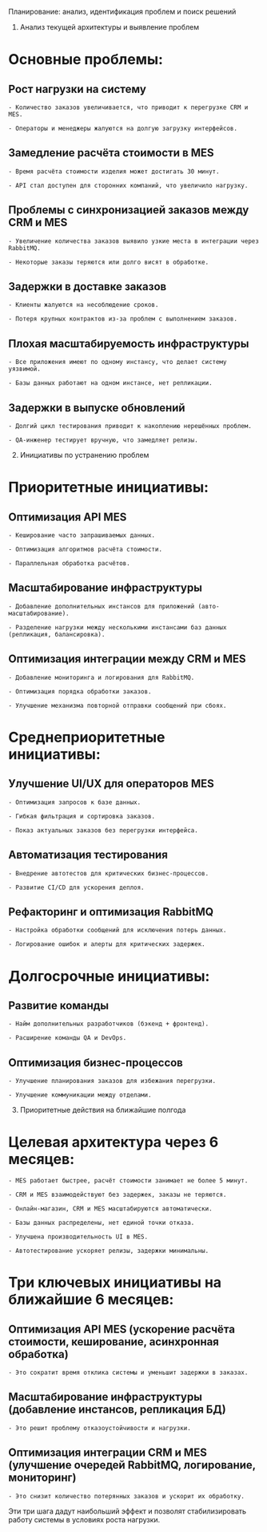 Планирование: анализ, идентификация проблем и поиск решений

1. Анализ текущей архитектуры и выявление проблем

# Основные проблемы:

## Рост нагрузки на систему

    - Количество заказов увеличивается, что приводит к перегрузке CRM и MES.

    - Операторы и менеджеры жалуются на долгую загрузку интерфейсов.

## Замедление расчёта стоимости в MES

    - Время расчёта стоимости изделия может достигать 30 минут.

    - API стал доступен для сторонних компаний, что увеличило нагрузку.

## Проблемы с синхронизацией заказов между CRM и MES

    - Увеличение количества заказов выявило узкие места в интеграции через RabbitMQ.

    - Некоторые заказы теряются или долго висят в обработке.

## Задержки в доставке заказов

    - Клиенты жалуются на несоблюдение сроков.

    - Потеря крупных контрактов из-за проблем с выполнением заказов.

## Плохая масштабируемость инфраструктуры

    - Все приложения имеют по одному инстансу, что делает систему уязвимой.

    - Базы данных работают на одном инстансе, нет репликации.

## Задержки в выпуске обновлений

    - Долгий цикл тестирования приводит к накоплению нерешённых проблем.

    - QA-инженер тестирует вручную, что замедляет релизы.

2. Инициативы по устранению проблем

# Приоритетные инициативы:

## Оптимизация API MES

    - Кеширование часто запрашиваемых данных.

    - Оптимизация алгоритмов расчёта стоимости.

    - Параллельная обработка расчётов.

## Масштабирование инфраструктуры

    - Добавление дополнительных инстансов для приложений (авто-масштабирование).

    - Разделение нагрузки между несколькими инстансами баз данных (репликация, балансировка).

## Оптимизация интеграции между CRM и MES

    - Добавление мониторинга и логирования для RabbitMQ.

    - Оптимизация порядка обработки заказов.

    - Улучшение механизма повторной отправки сообщений при сбоях.

# Среднеприоритетные инициативы:

## Улучшение UI/UX для операторов MES

    - Оптимизация запросов к базе данных.

    - Гибкая фильтрация и сортировка заказов.

    - Показ актуальных заказов без перегрузки интерфейса.

## Автоматизация тестирования

    - Внедрение автотестов для критических бизнес-процессов.

    - Развитие CI/CD для ускорения деплоя.

## Рефакторинг и оптимизация RabbitMQ

    - Настройка обработки сообщений для исключения потерь данных.

    - Логирование ошибок и алерты для критических задержек.

# Долгосрочные инициативы:

## Развитие команды

    - Найм дополнительных разработчиков (бэкенд + фронтенд).

    - Расширение команды QA и DevOps.

## Оптимизация бизнес-процессов

    - Улучшение планирования заказов для избежания перегрузки.

    - Улучшение коммуникации между отделами.

3. Приоритетные действия на ближайшие полгода

# Целевая архитектура через 6 месяцев:

    - MES работает быстрее, расчёт стоимости занимает не более 5 минут.

    - CRM и MES взаимодействуют без задержек, заказы не теряются.

    - Онлайн-магазин, CRM и MES масштабируются автоматически.

    - Базы данных распределены, нет единой точки отказа.

    - Улучшена производительность UI в MES.

    - Автотестирование ускоряет релизы, задержки минимальны.

# Три ключевых инициативы на ближайшие 6 месяцев:

## Оптимизация API MES (ускорение расчёта стоимости, кеширование, асинхронная обработка)

    - Это сократит время отклика системы и уменьшит задержки в заказах.

## Масштабирование инфраструктуры (добавление инстансов, репликация БД)

    - Это решит проблему отказоустойчивости и нагрузки.

## Оптимизация интеграции CRM и MES (улучшение очередей RabbitMQ, логирование, мониторинг)

    - Это снизит количество потерянных заказов и ускорит их обработку.

Эти три шага дадут наибольший эффект и позволят стабилизировать работу системы в условиях роста нагрузки.